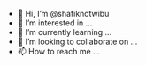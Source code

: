 - 👋 Hi, I’m @shafiknotwibu
- 👀 I’m interested in ...
- 🌱 I’m currently learning ...
- 💞️ I’m looking to collaborate on ...
- 📫 How to reach me ...

<!---
shafiknotwibu/shafiknotwibu is a ✨ special ✨ repository because its `README.md` (this file) appears on your GitHub profile.
You can click the Preview link to take a look at your changes.
--->
